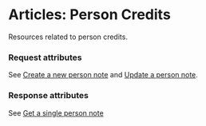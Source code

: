 # <a name="person_credits_intro"></a>Articles: Person Credits

Resources related to person credits.

### Request attributes

See [Create a new person note](#person_notes_create) and [Update a person note](#person_notes_update).

### Response attributes

See [Get a single person note](#person_notes_show)
